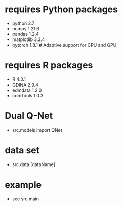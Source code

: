 # requires Python packages
- python 3.7
- numpy 1.21.6
- pandas 1.2.4
- matplotlib 3.3.4
- pytorch 1.8.1   # Adaptive support for CPU and GPU
# requires R packages
- R 4.3.1
- GDINA 2.9.4
- edmdata 1.2.0
- cdmTools 1.0.3
# Dual Q-Net
- src.models import QNet
# data set
- src.data.[dataName]

# example
- see src.main

